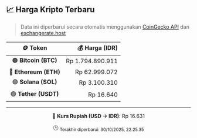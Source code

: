 

<!-- HARGA_KRIPTO -->
## 📈 Harga Kripto Terbaru

> Data ini diperbarui secara otomatis menggunakan [CoinGecko API](https://www.coingecko.com/) dan [exchangerate.host](https://exchangerate.host/)

<div align="center">

| 🪙 Token | 💰 Harga (IDR) |
|:------:|---------------:|
| 🟠 **Bitcoin (BTC)**   | Rp 1.794.890.911 |
| 🔵 **Ethereum (ETH)**  | Rp 62.999.072 |
| 🟣 **Solana (SOL)**    | Rp 3.100.310 |
| 🟢 **Tether (USDT)**   | Rp 16.640 |

---

💱 **Kurs Rupiah (USD → IDR)**: Rp 16.631

🕒 <sub>Terakhir diperbarui: 30/10/2025, 22.25.35</sub>

</div>
<!-- /HARGA_KRIPTO -->